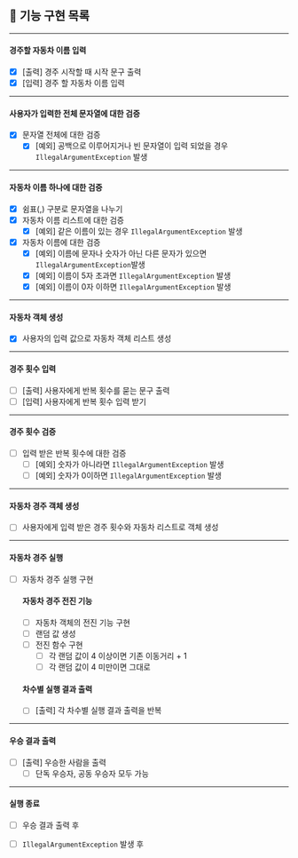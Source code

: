 ## 🚀 기능 구현 목록

- - -

#### 경주할 자동차 이름 입력

- [X] [출력] 경주 시작할 때 시작 문구 출력
- [X] [입력] 경주 할 자동차 이름 입력

- - -

#### 사용자가 입력한 전체 문자열에 대한 검증

- [X] 문자열 전체에 대한 검증
    - [X] [예외] 공백으로 이루어지거나 빈 문자열이 입력 되었을 경우 `IllegalArgumentException` 발생

- - -

#### 자동차 이름 하나에 대한 검증

- [X] 쉼표(,) 구분로 문자열을 나누기
- [x] 자동차 이름 리스트에 대한 검증
    - [X] [예외] 같은 이름이 있는 경우 `IllegalArgumentException` 발생
- [X] 자동차 이름에 대한 검증
    - [X] [예외] 이름에 문자나 숫자가 아닌 다른 문자가 있으면 `IllegalArgumentException`발생
    - [X] [예외] 이름이 5자 초과면 `IllegalArgumentException` 발생
    - [X] [예외] 이름이 0자 이하면 `IllegalArgumentException` 발생

- - -

#### 자동차 객체 생성

- [X] 사용자의 입력 값으로 자동차 객체 리스트 생성

- - -

#### 경주 횟수 입력

- [ ] [출력] 사용자에게 반복 횟수를 묻는 문구 출력
- [ ] [입력] 사용자에게 반복 횟수 입력 받기

- - -

#### 경주 횟수 검증

- [ ] 입력 받은 반복 횟수에 대한 검증
    - [ ] [예외] 숫자가 아니라면 `IllegalArgumentException` 발생
    - [ ] [예외] 숫자가 0이하면 `IllegalArgumentException` 발생

- - -

#### 자동차 경주 객체 생성

- [ ] 사용자에게 입력 받은 경주 횟수와 자동차 리스트로 객체 생성

- - -

#### 자동차 경주 실행

- [ ] 자동차 경주 실행 구현
  #### 자동차 경주 전진 기능
    - [ ] 자동차 객체의 전진 기능 구현
    - [ ] 랜덤 값 생성
    - [ ] 전진 함수 구현
        - [ ] 각 랜덤 값이 4 이상이면 기존 이동거리 + 1
        - [ ] 각 랜덤 값이 4 미만이면 그대로
  #### 차수별 실행 결과 출력
    - [ ] [출력] 각 차수별 실행 결과 출력을 반복

- - -

#### 우승 결과 출력

- [ ] [출력] 우승한 사람을 출력
    - [ ] 단독 우승자, 공동 우승자 모두 가능

- - -

#### 실행 종료

- [ ] 우승 결과 출력 후
- [ ] `IllegalArgumentException` 발생 후

